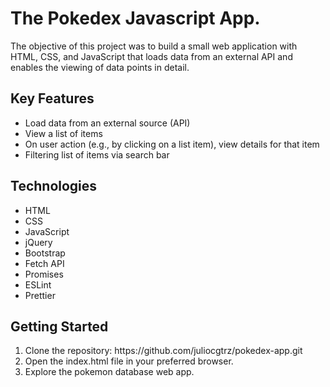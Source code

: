 <h1>The Pokedex Javascript App.</h1>
The objective of this project was to build a small web application with HTML, CSS, and JavaScript that loads data from an external API and enables the viewing of data points in detail.

<h2>Key Features</h2>
<ul>
  <li>Load data from an external source (API)</li>
  <li>View a list of items</li>
  <li>On user action (e.g., by clicking on a list item), view details for that item</li>
  <li>Filtering list of items via search bar</li>
</ul>

<h2>Technologies</h2>
<ul>
  <li>HTML</li>
  <li>CSS</li>
  <li>JavaScript</li>
  <li>jQuery</li>
  <li>Bootstrap</li>
  <li>Fetch API</li>
  <li>Promises</li>
  <li>ESLint</li>
  <li>Prettier</li>
</ul>

<h2>Getting Started</h2>
<ol>
  <li>Clone the repository: https://github.com/juliocgtrz/pokedex-app.git</li>
  <li>Open the index.html file in your preferred browser.</li>
  <li>Explore the pokemon database web app.</li>
</ol>
